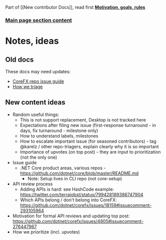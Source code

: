 Part of [[New contributor Docs]], read first **[Motivation, goals, rules](https://github.com/dotnet/corefx/wiki/New-contributor-Docs#motivation-goals-rules)**

### [Main page section content](https://github.com/dotnet/corefx/wiki/New-contributor-Docs#issue-guide)

# Notes, ideas

## Old docs

These docs may need updates:
  * [CoreFX repo issue guide](https://github.com/dotnet/corefx/blob/master/Documentation/project-docs/issue-guide.md)
  * [How we triage](https://github.com/dotnet/corefx/blob/master/Documentation/project-docs/triage.md)

## New content ideas
  * Random useful things:
    * This is not support replacement, Desktop is not tracked here
    * Expectations after filing new issue (first-response turnaround - in days, fix turnaround - milestone only)
    * How to understand labels, milestones
    * How to escalate important issue (for seasoned contributors) - tag @karelz / other repo-triagers, explain clearly why it is so important
    * Importance of upvotes (on top post) - they are input to prioritization (not the only one)
  * Issue guide
    * .NET Core product areas, various repos - https://github.com/dotnet/core/blob/master/README.md
      * Note: Setup lives in CLI repo (not core-setup)
  * API review process
    * Adding APIs is hard: see HashCode example: https://twitter.com/terrajobst/status/799428189386747904
    * Which APIs belong / don't belong into CoreFX: https://github.com/dotnet/corefx/issues/18159#issuecomment-293105964
  * Motivation for formal API reviews and updating top post: https://github.com/dotnet/corefx/issues/4805#issuecomment-276447967
  * How we prioritize (incl. upvotes)
